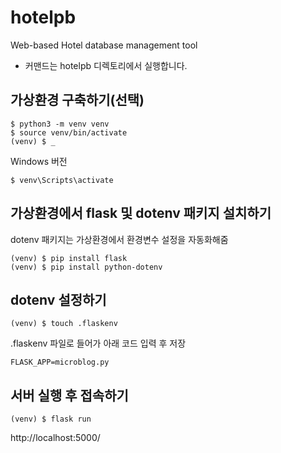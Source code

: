 # hotelpb
Web-based Hotel database management tool

* 커맨드는 hotelpb 디렉토리에서 실행합니다.

## 가상환경 구축하기(선택)
``` 
$ python3 -m venv venv
$ source venv/bin/activate
(venv) $ _
```
Windows 버전 
```
$ venv\Scripts\activate
```
## 가상환경에서 flask 및 dotenv 패키지 설치하기
dotenv 패키지는 가상환경에서 환경변수 설정을 자동화해줌
```
(venv) $ pip install flask
(venv) $ pip install python-dotenv
```

## dotenv 설정하기
```
(venv) $ touch .flaskenv
```
.flaskenv 파일로 들어가 아래 코드 입력 후 저장
```
FLASK_APP=microblog.py
```

## 서버 실행 후 접속하기
```
(venv) $ flask run
```
http://localhost:5000/
